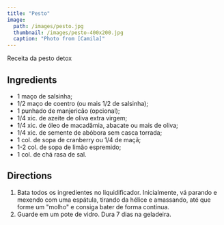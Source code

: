 ```yaml
---
title: "Pesto"
image: 
  path: /images/pesto.jpg
  thumbnail: /images/pesto-400x200.jpg
  caption: "Photo from [Camila]"
---
```


Receita da pesto detox

## Ingredients

* 1 maço de salsinha;
* 1/2 maço de coentro (ou mais 1/2 de
salsinha);
* 1 punhado de manjericão (opcional);
* 1/4 xic. de azeite de oliva extra virgem;
* 1/4 xic. de óleo de macadâmia, abacate
ou mais de oliva;
* 1/4 xic. de semente de abóbora sem
casca torrada;
* 1 col. de sopa de cranberry ou 1/4 de
maçã;
* 1-2 col. de sopa de limão espremido;
* 1 col. de chá rasa de sal.

## Directions

1. Bata todos os ingredientes no liquidificador. Inicialmente, vá parando e mexendo com uma espátula, tirando da hélice e amassando, até que forme um "molho" e consiga bater de forma contínua. 
2. Guarde em um pote de vidro. Dura 7 dias na geladeira.